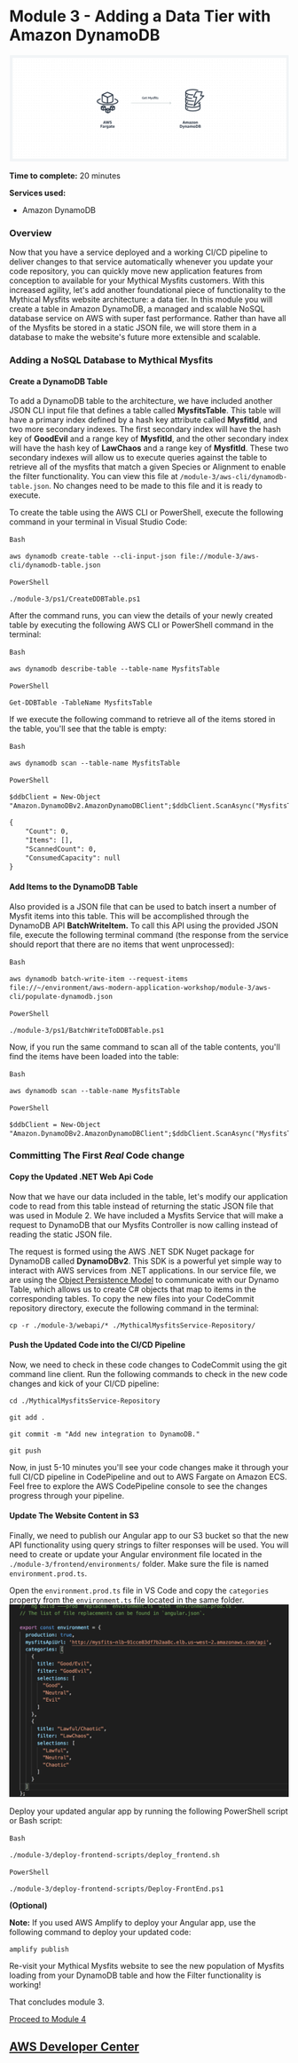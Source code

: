 # Module 3 - Adding a Data Tier with Amazon DynamoDB

![Architecture](/images/module-3/architecture-module-3.png)

**Time to complete:** 20 minutes

**Services used:**
* Amazon DynamoDB

### Overview

Now that you have a service deployed and a working CI/CD pipeline to deliver changes to that service automatically whenever you update your code repository, you can quickly move new application features from conception to available for your Mythical Mysfits customers.  With this increased agility, let's add another foundational piece of functionality to the Mythical Mysfits website architecture: a data tier.  In this module you will create a table in Amazon DynamoDB, a managed and scalable NoSQL database service on AWS with super fast performance.  Rather than have all of the Mysfits be stored in a static JSON file, we will store them in a database to make the website's future more extensible and scalable.

### Adding a NoSQL Database to Mythical Mysfits

#### Create a DynamoDB Table

To add a DynamoDB table to the architecture, we have included another JSON CLI input file that defines a table called **MysfitsTable**. This table will have a primary index defined by a hash key attribute called **MysfitId**, and two more secondary indexes.  The first secondary index will have the hash key of **GoodEvil** and a range key of **MysfitId**, and the other secondary index will have the hash key of **LawChaos** and a range key of **MysfitId**.  These two secondary indexes will allow us to execute queries against the table to retrieve all of the mysfits that match a given Species or Alignment to enable the filter functionality.  You can view this file at `/module-3/aws-cli/dynamodb-table.json`. No changes need to be made to this file and it is ready to execute.

To create the table using the AWS CLI or PowerShell, execute the following command in your terminal in Visual Studio Code:

`Bash`
```
aws dynamodb create-table --cli-input-json file://module-3/aws-cli/dynamodb-table.json
```
`PowerShell`
```
./module-3/ps1/CreateDDBTable.ps1
```

After the command runs, you can view the details of your newly created table by executing the following AWS CLI or PowerShell command in the terminal:

`Bash`
```
aws dynamodb describe-table --table-name MysfitsTable
```
`PowerShell`
```
Get-DDBTable -TableName MysfitsTable
```

If we execute the following command to retrieve all of the items stored in the table, you'll see that the table is empty:

`Bash`
```
aws dynamodb scan --table-name MysfitsTable
```
`PowerShell`
```
$ddbClient = New-Object "Amazon.DynamoDBv2.AmazonDynamoDBClient";$ddbClient.ScanAsync("MysfitsTable").Result;
```

```
{
    "Count": 0,
    "Items": [],
    "ScannedCount": 0,
    "ConsumedCapacity": null
}
```

#### Add Items to the DynamoDB Table

Also provided is a JSON file that can be used to batch insert a number of Mysfit items into this table.  This will be accomplished through the DynamoDB API **BatchWriteItem.** To call this API using the provided JSON file, execute the following terminal command (the response from the service should report that there are no items that went unprocessed):

`Bash`
```
aws dynamodb batch-write-item --request-items file://~/environment/aws-modern-application-workshop/module-3/aws-cli/populate-dynamodb.json
```
`PowerShell`
```
./module-3/ps1/BatchWriteToDDBTable.ps1
```

Now, if you run the same command to scan all of the table contents, you'll find the items have been loaded into the table:

`Bash`
```
aws dynamodb scan --table-name MysfitsTable
```
`PowerShell`
```
$ddbClient = New-Object "Amazon.DynamoDBv2.AmazonDynamoDBClient";$ddbClient.ScanAsync("MysfitsTable").Result;
```

### Committing The First *Real* Code change

#### Copy the Updated .NET Web Api Code
Now that we have our data included in the table, let's modify our application code to read from this table instead of returning the static JSON file that was used in Module 2.  We have included a Mysfits Service that will make a request to DynamoDB that our Mysfits Controller is now calling instead of reading the static JSON file.

The request is formed using the AWS .NET SDK Nuget package for DynamoDB called **DynamoDBv2**. This SDK is a powerful yet simple way to interact with AWS services from .NET applications.  In our service file, we are using the [Object Persistence Model](https://docs.aws.amazon.com/amazondynamodb/latest/developerguide/DotNetSDKHighLevel.html) to communicate with our Dynamo Table, which allows us to create C# objects that map to items in the corresponding tables. To copy the new files into your CodeCommit repository directory, execute the following command in the terminal:

```
cp -r ./module-3/webapi/* ./MythicalMysfitsService-Repository/
```

#### Push the Updated Code into the CI/CD Pipeline

Now, we need to check in these code changes to CodeCommit using the git command line client.  Run the following commands to check in the new code changes and kick of your CI/CD pipeline:

```
cd ./MythicalMysfitsService-Repository
```

```
git add .
```

```
git commit -m "Add new integration to DynamoDB."
```

```
git push
```

Now, in just 5-10 minutes you'll see your code changes make it through your full CI/CD pipeline in CodePipeline and out to AWS Fargate on Amazon ECS.  Feel free to explore the AWS CodePipeline console to see the changes progress through your pipeline.

#### Update The Website Content in S3

Finally, we need to publish our Angular app to our S3 bucket so that the new API functionality using query strings to filter responses will be used.  You will need to create or update your Angular environment file located in the `./module-3/frontend/environments/` folder. Make sure the file is named `environment.prod.ts`.

Open the `environment.prod.ts` file in VS Code and copy the `categories` property from the `environment.ts` file located in the same folder.
![update-angular-environment](/images/module-3/update-angular-environment.png)

Deploy your updated angular app by running the following PowerShell script or Bash script:

`Bash`
```
./module-3/deploy-frontend-scripts/deploy_frontend.sh
```
`PowerShell`
```
./module-3/deploy-frontend-scripts/Deploy-FrontEnd.ps1
```
**(Optional)**

**Note:** If you used AWS Amplify to deploy your Angular app, use the following command to deploy your updated code:
```
amplify publish
```

Re-visit your Mythical Mysfits website to see the new population of Mysfits loading from your DynamoDB table and how the Filter functionality is working!

That concludes module 3.

[Proceed to Module 4](/module-4)


## [AWS Developer Center](https://developer.aws)
